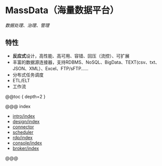 # MassData（海量数据平台）

*数据处理、治理、管理*

## 特性

- **反应式**设计，高性能、高可用、容错、回压（流控）、可扩展
- 丰富的数据源连接器，支持RDBMS、NoSQL、BigData、TEXT(csv、txt、JSON、XML）、Excel、FTP/sFTP……
- 分布式任务调度
- ETL/ELT
- 工作流

@@toc { depth=2 }

@@@ index

* [intro/index](intro/index.md)
* [design/index](design/index.md)
* [connector](connector/index.md)
* [scheduler](scheduler/index.md)
* [rdp/index](rdp/index.md)
* [console/index](console/index.md)
* [broker/index](broker/index.md)
<!--* [spec/index](spec/index.md)-->

@@@

<!-- - 作者：杨景（羊八井，yangbajing at gmail com） -->
<!-- - 官网：[http://mass-data.yangbajing.me](http://mass-data.yangbajing.me) -->
